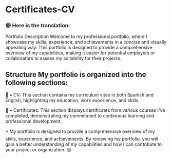 # Certificates-CV

###  😄 Here is the translation:

Portfolio Description Welcome to my professional portfolio, where I showcase my skills, experience, and achievements in a concise and visually appealing way. This portfolio is designed to provide a comprehensive overview of my capabilities, making it easier for potential employers or collaborators to assess my suitability for their projects.

## Structure My portfolio is organized into the following sections:
🔭 • CV: This section contains my curriculum vitae in both Spanish and English, highlighting my education, work experience, and skills.
  
🌱 • Certificates: This section displays certificates from various courses I've completed, demonstrating my commitment to continuous learning and professional development.


⚡ My portfolio is designed to provide a comprehensive overview of my skills, experience, and achievements. By reviewing my portfolio, you will gain a better understanding of my capabilities and how I can contribute to your project or organization. 😄
